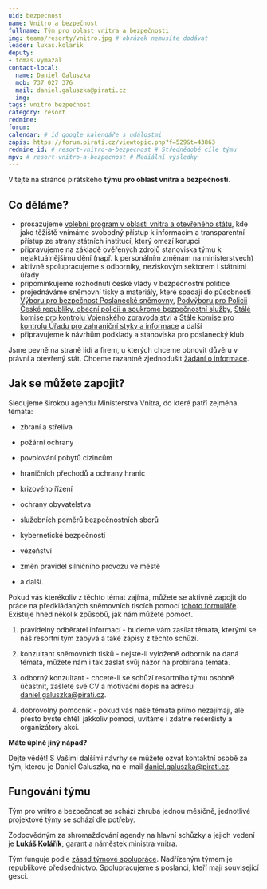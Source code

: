 ```yaml
---
uid: bezpecnost
name: Vnitro a bezpečnost
fullname: Tým pro oblast vnitra a bezpečnosti
img: teams/resorty/vnitro.jpg # obrázek nemusíte dodávat
leader: lukas.kolarik
deputy:
- tomas.vymazal
contact-local:
  name: Daniel Galuszka
  mob: 737 027 376
  mail: daniel.galuszka@pirati.cz
  img: 
tags: vnitro bezpečnost
category: resort
redmine:
forum:
calendar: # id google kalendáře s událostmi
zapis: https://forum.pirati.cz/viewtopic.php?f=529&t=43863
redmine_id: # resort-vnitro-a-bezpecnost # Střednědobé cíle týmu
mpv: # resort-vnitro-a-bezpecnost # Mediální výsledky
---
```


Vítejte na stránce pirátského **týmu pro oblast vnitra a bezpečnosti**.

Co děláme?
----------

* prosazujeme [volební program v oblasti vnitra a otevřeného státu](https://www.pirati.cz/program/parlament2021/), kde jako těžiště vnímáme svobodný přístup k informacím a transparentní přístup ze strany státních institucí, který omezí korupci
* připravujeme na základě ověřených zdrojů stanoviska týmu k nejaktuálnějšímu dění (např. k personálním změnám na ministerstvech)
* aktivně spolupracujeme s odborníky, neziskovým sektorem i státními úřady
* připomínkujeme rozhodnutí české vlády v bezpečnostní politice
* projednáváme sněmovní tisky a materiály, které spadají do působnosti [Výboru pro bezpečnost Poslanecké sněmovny](http://www.psp.cz/sqw/hp.sqw?k=4900), [Podvýboru pro Policii České republiky, obecní policii a soukromé bezpečnostní služby](http://www.psp.cz/sqw/hp.sqw?k=4923), [Stálé komise pro kontrolu Vojenského zpravodajství](http://www.psp.cz/sqw/hp.sqw?k=7900) a [Stálé komise pro kontrolu Úřadu pro zahraniční styky a informace](http://www.psp.cz/sqw/hp.sqw?k=8100) a další
* připravujeme k návrhům podklady a stanoviska pro poslanecký klub

Jsme pevně na straně lidí a firem, u kterých chceme obnovit důvěru v právní a otevřený stát. Chceme razantně zjednodušit [žádání o informace](https://docs.google.com/document/d/1eGgFLuNHWKcQEYOSmS55k7yB2vyoL22ynR7_R3ZFh_E/edit).

Jak se můžete zapojit?
----------------------

Sledujeme širokou agendu Ministerstva Vnitra, do které patří zejména témata:

- zbraní a střeliva

- požární ochrany

- povolování pobytů cizincům

- hraničních přechodů a ochrany hranic

- krizového řízení

- ochrany obyvatelstva

- služebních poměrů bezpečnostních sborů

- kybernetické bezpečnosti

- vězeňství

- změn pravidel silničního provozu ve městě 

- a další.

Pokud vás kterékoliv z těchto témat zajímá, můžete se aktivně zapojit do práce na předkládaných sněmovních tiscích pomocí [tohoto formuláře](https://docs.google.com/forms/d/e/1FAIpQLSdy0HBSV0QvbZ_azJtsh3AiFc1wRI6XI1Ea8vJ3zQOwAvul6Q/viewform). Existuje hned několik způsobů, jak nám můžete pomoct.

1) pravidelný odběratel informací - budeme vám zasílat témata, kterými se náš resortní tým zabývá a také zápisy z těchto schůzí. 

2) konzultant sněmovních tisků - nejste-li vyloženě odborník na daná témata, můžete nám i tak zaslat svůj názor na probíraná témata.

3) odborný konzultant - chcete-li se schůzí resortního týmu osobně účastnit, zašlete své CV a motivační dopis na adresu daniel.galuszka@pirati.cz.

4) dobrovolný pomocník - pokud vás naše témata přímo nezajímají, ale přesto byste chtěli jakkoliv pomoci, uvítáme i zdatné rešeršisty a organizátory akcí. 

**Máte úplně jiný nápad?**

Dejte vědět! S Vašimi dalšími návrhy se můžete ozvat kontaktní osobě za tým, kterou je Daniel Galuszka, na e-mail daniel.galuszka@pirati.cz.

Fungování týmu
----------------------

Tým pro vnitro a bezpečnost se schází zhruba jednou měsíčně, jednotlivé projektové týmy se schází dle potřeby. 

Zodpovědným za shromažďování agendy na hlavní schůzky a jejich vedení je **[Lukáš Kolářík](https://www.pirati.cz/lide/lukas-kolarik/)**, garant a náměstek ministra vnitra. 

Tým funguje podle [zásad týmové spolupráce](https://wiki.pirati.cz/rules/or_zatys). Nadřízeným týmem je republikové předsednictvo. Spolupracujeme s poslanci, kteří mají související gesci.

